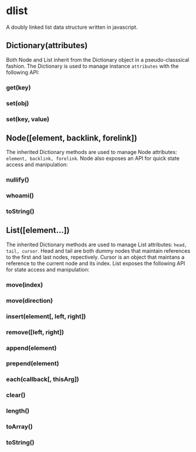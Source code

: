 dlist
=====

A doubly linked list data structure written in javascript.

Dictionary(attributes)
---
Both Node and List inherit from the Dictionary object in a pseudo-classsical fashion. The Dictionary is used to manage instance `attributes` with the following API:
### get(key) 
### set(obj) 
### set(key, value)

Node([element, backlink, forelink])
---
The inherited Dictionary methods are used to manage Node attributes: `element, backlink, forelink`. Node also exposes an API for quick state access and manipulation:
### nullify()
### whoami()
### toString()
  
List([element...])
---
The inherited Dictionary methods are used to manage List attributes: `head, tail, cursor`. Head and tail are both dummy nodes that maintain references to the first and last nodes, repectively. Cursor is an object that maintans a reference to the current node and its index. List exposes the following API for state access and manipulation:
### move(index)
### move(direction)
### insert(element[, left, right])
### remove([left, right])
### append(element)
### prepend(element)
### each(callback[, thisArg])
### clear()
### length()
### toArray()
### toString()
